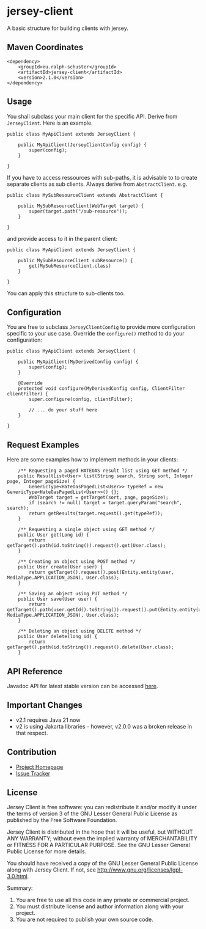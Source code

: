 # jersey-client
A basic structure for building clients with jersey.

## Maven Coordinates

```
<dependency>
	<groupId>eu.ralph-schuster</groupId>
	<artifactId>jersey-client</artifactId>
	<version>2.1.0</version>
</dependency>
```

## Usage
You shall subclass your main client for the specific API. Derive from ``JerseyClient``. Here is an example.

```
public class MyApiClient extends JerseyClient {

	public MyApiClient(JerseyClientConfig config) {
		super(config);
	}
	
}
```

If you have to access ressources with sub-paths, it is advisable to to create separate clients
as sub clients. Always derive from ``AbstractClient``.  e.g.

```
public class MySubResourceClient extends AbstractClient {

	public MySubResourceClient(WebTarget target) {
		super(target.path("/sub-resource"));
	}
	
}
```

and provide access to it in the parent client:

```
public class MyApiClient extends JerseyClient {

	public MySubResourceClient subResource() {
		get(MySubResourceClient.class)
	}
	
}
```

You can apply this structure to sub-clients too.

## Configuration
You are free to subclass ``JerseyClientConfig`` to provide more configuration specific to your use case.
Override the ``configure()`` method to do your configuration:

```
public class MyApiClient extends JerseyClient {

	public MyApiClient(MyDerivedConfig config) {
		super(config);
	}

	@Override
	protected void configure(MyDerivedConfig config, ClientFilter clientFilter) {
		super.configure(config, clientFilter);
		
		// ... do your stuff here
	}
	
}
```
 
## Request Examples

Here are some examples how to implement methods in your clients:

```
	/** Requesting a paged HATEOAS result list using GET method */
	public ResultList<User> list(String search, String sort, Integer page, Integer pageSize) {
		GenericType<HateOasPagedList<User>> typeRef = new GenericType<HateOasPagedList<User>>() {};
		WebTarget target = getTarget(sort, page, pageSize);
		if (search != null) target = target.queryParam("search", search);
		return getResults(target.request().get(typeRef));
	}

	/** Requesting a single object using GET method */
	public User get(Long id) {
		return getTarget().path(id.toString()).request().get(User.class);
	}
	
	/** Creating an object using POST method */
	public User create(User user) {
		return getTarget().request().post(Entity.entity(user, MediaType.APPLICATION_JSON), User.class);
	}
	
	/** Saving an object using PUT method */
	public User save(User user) {
		return getTarget().path(user.getId().toString()).request().put(Entity.entity(user, MediaType.APPLICATION_JSON), User.class);
	}
	
	/** Deleting an object using DELETE method */
	public User delete(long id) {
		return getTarget().path(id.toString()).request().delete(User.class);
	}

```

## API Reference

Javadoc API for latest stable version can be accessed [here](https://www.javadoc.io/doc/eu.ralph-schuster/jersey-client/latest//index.html).

## Important Changes

 * v2.1 requires Java 21 now
 * v2 is using Jakarta libraries - however, v2.0.0 was a broken release in that respect.
 
## Contribution

 * [Project Homepage](https://github.com/technicalguru/jersey-client)
 * [Issue Tracker](https://github.com/technicalguru/jersey-client/issues)
  
## License

Jersey Client is free software: you can redistribute it and/or modify it under the terms of version 3 of the GNU 
Lesser General Public  License as published by the Free Software Foundation.

Jersey Client is distributed in the hope that it will be useful, but WITHOUT ANY WARRANTY; without even the implied 
warranty of MERCHANTABILITY or FITNESS FOR A PARTICULAR PURPOSE.  See the GNU Lesser General Public 
License for more details.

You should have received a copy of the GNU Lesser General Public License along with Jersey Client.  If not, see 
<http://www.gnu.org/licenses/lgpl-3.0.html>.

Summary:
 1. You are free to use all this code in any private or commercial project. 
 2. You must distribute license and author information along with your project.
 3. You are not required to publish your own source code.
